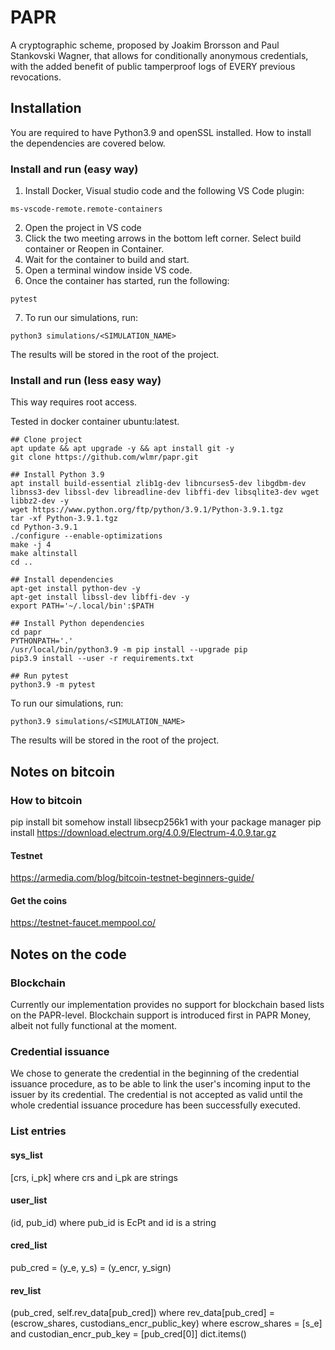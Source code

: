 # PAPR
A cryptographic scheme, proposed by Joakim Brorsson and Paul Stankovski Wagner, that allows for conditionally anonymous credentials, with the added benefit of public tamperproof logs of EVERY previous revocations.

## Installation
You are required to have Python3.9 and openSSL installed. How to install the dependencies are covered below.

### Install and run (easy way)
1. Install Docker, Visual studio code and the following VS Code plugin: 
```
ms-vscode-remote.remote-containers
```

2. Open the project in VS code
3. Click the two meeting arrows in the bottom left corner. Select build container or Reopen in Container.
4. Wait for the container to build and start.
5. Open a terminal window inside VS code.
6. Once the container has started, run the following:
```
pytest
```

7. To run our simulations, run:
```
python3 simulations/<SIMULATION_NAME>
```
The results will be stored in the root of the project.


### Install and run (less easy way) 
This way requires root access.

Tested in docker container ubuntu:latest.
```
## Clone project
apt update && apt upgrade -y && apt install git -y
git clone https://github.com/wlmr/papr.git

## Install Python 3.9
apt install build-essential zlib1g-dev libncurses5-dev libgdbm-dev libnss3-dev libssl-dev libreadline-dev libffi-dev libsqlite3-dev wget libbz2-dev -y
wget https://www.python.org/ftp/python/3.9.1/Python-3.9.1.tgz
tar -xf Python-3.9.1.tgz
cd Python-3.9.1
./configure --enable-optimizations
make -j 4
make altinstall
cd ..

## Install dependencies
apt-get install python-dev -y
apt-get install libssl-dev libffi-dev -y
export PATH='~/.local/bin':$PATH

## Install Python dependencies
cd papr
PYTHONPATH='.'
/usr/local/bin/python3.9 -m pip install --upgrade pip
pip3.9 install --user -r requirements.txt

## Run pytest
python3.9 -m pytest
```
To run our simulations, run:
```
python3.9 simulations/<SIMULATION_NAME>
```
The results will be stored in the root of the project.

## Notes on bitcoin
### How to bitcoin
pip install bit
somehow install libsecp256k1 with your package manager
pip install https://download.electrum.org/4.0.9/Electrum-4.0.9.tar.gz

#### Testnet
https://armedia.com/blog/bitcoin-testnet-beginners-guide/

#### Get the coins
https://testnet-faucet.mempool.co/


## Notes on the code

### Blockchain
Currently our implementation provides no support for blockchain based lists on the PAPR-level. Blockchain support is introduced first in PAPR Money, albeit not fully functional at the moment. 

### Credential issuance
We chose to generate the credential in the beginning of the credential issuance procedure,
as to be able to link the user's incoming input to the issuer by its credential. 
The credential is not accepted as valid until the whole credential issuance procedure has been successfully executed.

### List entries
#### sys_list
[crs, i_pk] where crs and i_pk are strings
#### user_list
(id, pub_id) where pub_id is EcPt and id is a string
#### cred_list
pub_cred = (y_e, y_s) = (y_encr, y_sign)
#### rev_list
(pub_cred, self.rev_data[pub_cred]) where rev_data[pub_cred] = (escrow_shares, custodians_encr_public_key) where escrow_shares = [s_e] and custodian_encr_pub_key = [pub_cred[0]] 
dict.items()
